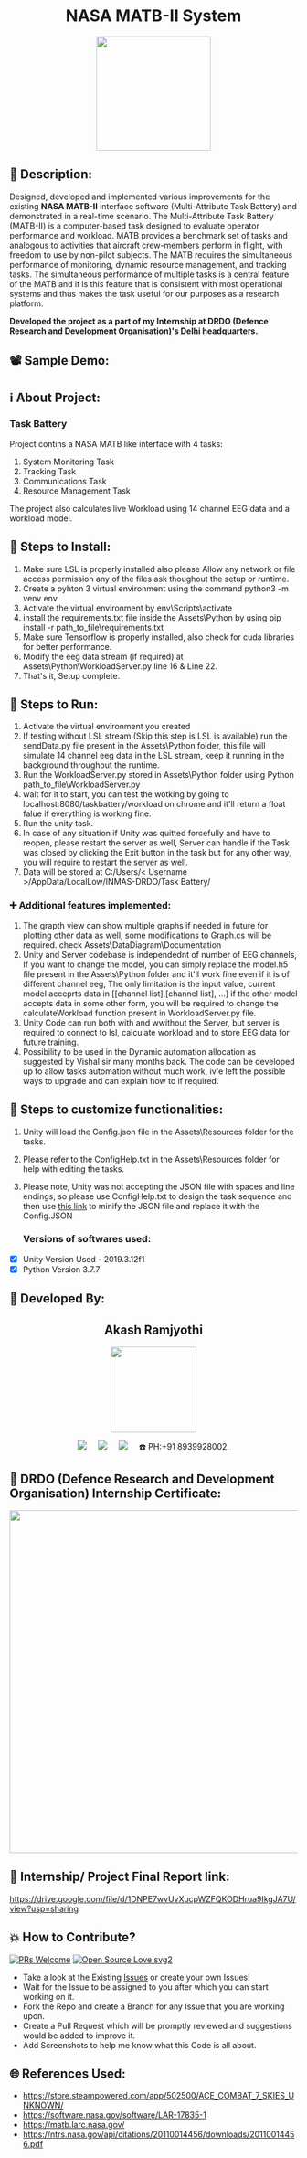 <h1 align="center">NASA MATB-II System</h1>

<p align="center">
<img src="https://user-images.githubusercontent.com/54114888/143779609-5ed943f0-29cb-400c-94a6-d737f8f7ed98.png" width="200" height="">
</p>

## 📜 Description:
Designed, developed and implemented various improvements for the existing **NASA MATB-II** interface software (Multi-Attribute Task Battery) and demonstrated in a real-time scenario. The Multi-Attribute Task Battery (MATB-II) is a computer-based task designed to evaluate operator performance and workload. MATB provides a benchmark set of tasks and analogous to activities that aircraft crew-members perform in flight, with freedom to use by non-pilot subjects. The MATB requires the simultaneous performance of monitoring, dynamic resource management, and tracking tasks. The simultaneous performance of multiple tasks is a central feature of the MATB and it is this feature that is consistent with most operational systems and thus makes the task useful for our purposes as a research platform.
   
**Developed the project as a part of my Internship at DRDO (Defence Research and Development Organisation)'s Delhi headquarters.**

## 📽 Sample Demo:
<p align="center">
</p>
   
## ℹ️ About Project:
### Task Battery
Project contins a NASA MATB like interface with 4 tasks:
1. System Monitoring Task
2. Tracking Task
3. Communications Task
4. Resource Management Task

The project also calculates live Workload using 14 channel EEG data and a workload model.

## 🧪 Steps to Install:
1. Make sure LSL is properly installed also please Allow any network or file access permission any of the files ask thoughout the setup or runtime. 
2. Create a pyhton 3 virtual environment using the command python3 -m venv env
3. Activate the virtual environment by env\Scripts\activate
4. install the requirements.txt file inside the Assets\Python by using pip install -r path_to_file\requirements.txt
5. Make sure Tensorflow is properly installed, also check for cuda libraries for better performance. 
6. Modify the eeg data stream (if required) at Assets\Python\WorkloadServer.py line 16 & Line 22.
7. That's it, Setup complete.
   
## 🧪 Steps to Run:
1. Activate the virtual environment you created
2. If testing without LSL stream (Skip this step is LSL is available) run the sendData.py file present in the Assets\Python folder, this file will simulate 14 channel eeg data in the LSL stream, keep it running in the background throughout the runtime.
3. Run the WorkloadServer.py stored in Assets\Python folder using Python path_to_file\WorkloadServer.py
4. wait for it to start, you can test the wotking by going to localhost:8080/taskbattery/workload on chrome and it'll return a float falue if everything is working fine.
5. Run the unity task. 
6. In case of any situation if Unity was quitted forcefully and have to reopen, please restart the server as well, Server can handle if the Task was closed by clicking the Exit button in the task but for any other way, you will require to restart the server as well.
7. Data will be stored at C:/Users/< Username >/AppData/LocalLow/INMAS-DRDO/Task Battery/

### ➕ Additional features implemented:
1. The grapth view can show multiple graphs if needed in future for plotting other data as well, some modifications to Graph.cs will be required. check Assets\DataDiagram\Documentation
2. Unity and Server codebase is independednt of number of EEG channels, If you want to change the model, you can simply replace the model.h5 file present in the Assets\Python folder and it'll work fine even if it is of different channel eeg, The only limitation is the input value, current model acceprts data in [[channel list],[channel list], ...] if the other model accepts data in some other form, you will be required to change the calculateWorkload function present in WorkloadServer.py file. 
3. Unity Code can run both with and wwithout the Server, but server is required to connect to lsl, calculate workload and to store EEG data for future training. 
4. Possibility to be used in the Dynamic automation allocation as suggested by Vishal sir many months back. The code can be developed up to allow tasks automation without much work, iv'e left the possible ways to upgrade and can explain how to if required. 

## 🧪 Steps to customize functionalities:
1. Unity will load the Config.json file in the Assets\Resources folder for the tasks.
2. Please refer to the ConfigHelp.txt in the Assets\Resources folder for help with editing the tasks.
3. Please note, Unity was not accepting the JSON file with spaces and line endings, so please use ConfigHelp.txt to design the task sequence and then use [this link](https://codebeautify.org/jsonminifier) to minify the JSON file and replace it with the Config.JSON
   
   ### Versions of softwares used:
- [x] Unity Version Used - 2019.3.12f1
- [x] Python Version 3.7.7

## 👦 Developed By:
<h2 align="center">Akash Ramjyothi</h2>
<p align="center">
  <a href="https://github.com/Akash-Ramjyothi"><img src="https://avatars.githubusercontent.com/u/54114888?v=4" width=150px height=150px /></a> 
    
<p align="center">
  <a target="_blank"href="https://www.linkedin.com/in/akash-ramjyothi/"><img src="https://img.shields.io/badge/linkedin-%230077B5.svg?&style=for-the-badge&logo=linkedin&logoColor=white" /></a>&nbsp;&nbsp;&nbsp;&nbsp;
  <a href="mailto:akash.ramjyothi@gmail.com?subject=Hello%20Akash,%20From%20Github"><img src="https://img.shields.io/badge/gmail-%23D14836.svg?&style=for-the-badge&logo=gmail&logoColor=white" /></a>&nbsp;&nbsp;&nbsp;&nbsp;
  <a href="https://www.instagram.com/akash.ramjyothi/"><img src="https://img.shields.io/badge/instagram-%23D14836.svg?&style=for-the-badge&logo=instagram&logoColor=pink" /></a>&nbsp;&nbsp;&nbsp;&nbsp;
  ☎️ PH:+91 8939928002.    
   
## 📃 DRDO (Defence Research and Development Organisation) Internship Certificate:
<p align="center">
<img src="https://user-images.githubusercontent.com/54114888/143779771-97d3e745-3353-4376-b8e0-3af49cba23eb.png" width="600" height="">
</p>

## 📜 Internship/ Project Final Report link:
https://drive.google.com/file/d/1DNPE7wvUvXucpWZFQKODHrua9IkgJA7U/view?usp=sharing

## 💥 How to Contribute?

[![PRs Welcome](https://img.shields.io/badge/PRs-welcome-brightgreen.svg?style=flat-square)](http://makeapullrequest.com)
[![Open Source Love svg2](https://badges.frapsoft.com/os/v2/open-source.svg?v=103)](https://github.com/ellerbrock/open-source-badges/) 

- Take a look at the Existing [Issues](https://github.com/Akash-Ramjyothi/NASA-MATB-II/issues) or create your own Issues!
- Wait for the Issue to be assigned to you after which you can start working on it.
- Fork the Repo and create a Branch for any Issue that you are working upon.
- Create a Pull Request which will be promptly reviewed and suggestions would be added to improve it.
- Add Screenshots to help me know what this Code is all about.

## 🌐 References Used:
- https://store.steampowered.com/app/502500/ACE_COMBAT_7_SKIES_UNKNOWN/
- https://software.nasa.gov/software/LAR-17835-1
- https://matb.larc.nasa.gov/
- https://ntrs.nasa.gov/api/citations/20110014456/downloads/20110014456.pdf   
